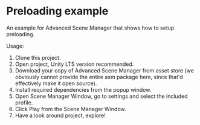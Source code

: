 # Preloading example
An example for Advanced Scene Manager that shows how to setup preloading.

Usage:
1. Clone this project.
2. Open project, Unity LTS version recommended.
3. Download your copy of Advanced Scene Manager from asset store (we obviously cannot provide the entire asm package here, since that'd effectively make it open source).
4. Install required dependencies from the popup window.
5. Open Scene Manager Window, go to settings and select the included profile.
6. Click Play from the Scene Manager Window. 
7. Have a look around project, explore!
